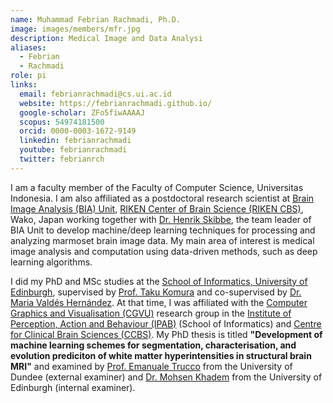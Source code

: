 ```yaml
---
name: Muhammad Febrian Rachmadi, Ph.D.
image: images/members/mfr.jpg
description: Medical Image and Data Analysi
aliases:
  - Febrian
  - Rachmadi
role: pi
links:
  email: febrianrachmadi@cs.ui.ac.id
  website: https://febrianrachmadi.github.io/
  google-scholar: ZFo5fiwAAAAJ
  scopus: 54974181500
  orcid: 0000-0003-1672-9149
  linkedin: febrianrachmadi
  youtube: febrianrachmadi
  twitter: febrianrch
---
```


I am a faculty member of the Faculty of Computer Science, Universitas Indonesia. I am also affiliated as a postdoctoral research scientist at [Brain Image Analysis (BIA) Unit](http://bia.riken.jp/), [RIKEN Center of Brain Science (RIKEN CBS)](https://cbs.riken.jp/en/), Wako, Japan working together with [Dr. Henrik Skibbe](https://scholar.google.com/citations?hl=en&user=sQyGf94AAAAJ), the team leader of BIA Unit to develop machine/deep learning techniques for processing and analyzing marmoset brain image data. My main area of interest is medical image analysis and computation using data-driven methods, such as deep learning algorithms. 

I did my PhD and MSc studies at the [School of Informatics, University of Edinburgh](https://www.ed.ac.uk/informatics), supervised by [Prof. Taku Komura](http://homepages.inf.ed.ac.uk/tkomura/) and co-supervised by [Dr. Maria Valdés Hernández](https://www.research.ed.ac.uk/portal/en/persons/maria-valdes-hernandez(f22f22d9-52bb-4883-bf94-52aa23a691e1).html). At that time, I was affiliated with the [Computer Graphics and Visualisation (CGVU)](http://www.ipab.inf.ed.ac.uk/cgvu/index.html) research group in the [Institute of Perception, Action and Behaviour (IPAB)](http://web.inf.ed.ac.uk/ipab) (School of Informatics) and [Centre for Clinical Brain Sciences (CCBS)](https://www.ed.ac.uk/clinical-brain-sciences). My PhD thesis is titled **"Development of machine learning schemes for segmentation, characterisation, and evolution prediciton of white matter hyperintensities in structural brain MRI"** and examined by [Prof. Emanuale Trucco](https://scholar.google.com/citations?user=AoqaZGkAAAAJ&hl=en) from the University of Dundee (external examiner) and [Dr. Mohsen Khadem](https://scholar.google.com/citations?hl=en&user=EdlB5Q8AAAAJ) from the University of Edinburgh (internal examiner).
